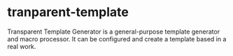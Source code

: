 # tranparent-template
Transparent Template Generator is a general-purpose template generator and macro processor. It can be configured and create a template based in a real work.
